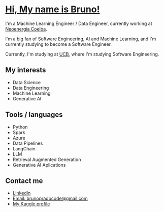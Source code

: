 # [Hi, My name is Bruno!](https://brcprado.com.br/)

I'm a Machine Learning Engineer / Data Engineer, currently working at [Neoenergia Coelba](https://www.neoenergia.com/web/bahia).

I'm a big fan of Software Engineering, AI and Machine Learning, and I'm currently studying to become a Software Engineer.

Currently, I'm studying at [UCB](https://ucb.catolica.edu.br/), where I'm studying Software Engineering.
  
  
## My interests
- Data Science
- Data Engineering
- Machine Learning
- Generative AI


## Tools / languages

- Python
- Spark
- Azure
- Data Pipelines
- LangChain
- LLM
- Retrieval Augmented Generation
- Generative AI Aplications

<!-- logo of the tools i use -->


## Contact me

- [LinkedIn](https://www.linkedin.com/in/bruno-prado-7b5b6b1a3/)
- [Email: brunopradocode@gmail.com](mailto:brunopradocode@gmail.com)
- [My Kaggle profile](https://www.kaggle.com/brunocprado)



